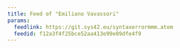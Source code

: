 ```yaml
---
title: Feed of "Emiliano Vavassori"
params:
  feedlink: https://git.sys42.eu/syntaxerrormmm.atom
  feedid: f12a3f4f25bce52aa413e99e09dfe4f9
---
```

